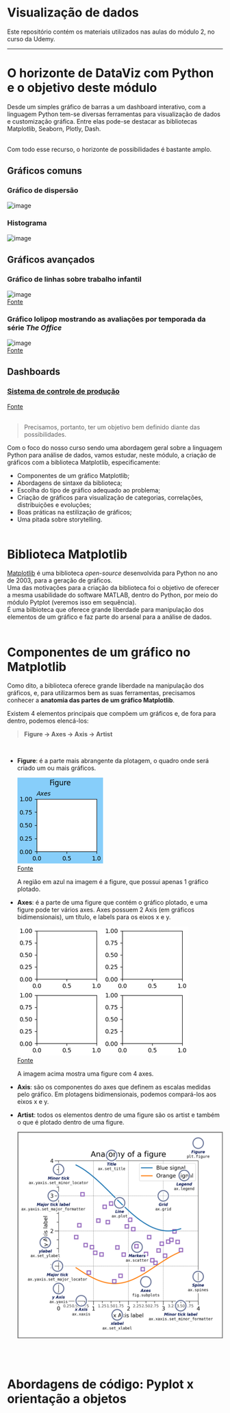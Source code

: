 # **Visualização de dados**
Este repositório contém os materiais utilizados nas aulas do módulo 2, no curso da Udemy.
***

# **O horizonte de DataViz com Python e o objetivo deste módulo**

Desde um simples gráfico de barras a um dashboard interativo, com a linguagem Python tem-se diversas ferramentas para visualização de dados e customização gráfica. Entre elas pode-se destacar as bibliotecas Matplotlib, Seaborn, Plotly, Dash.
<br><br>

Com todo esse recurso, o horizonte de possibilidades é bastante amplo. 
<br>

## **Gráficos comuns**

### Gráfico de dispersão
![image](https://github.com/lucas-mdsena/python_udemy_module_3/assets/93884007/6df57e1e-d100-4da7-8a2b-28b802092961)
<br>
### Histograma
![image](https://github.com/lucas-mdsena/python_udemy_module_3/assets/93884007/19f057eb-9c29-474e-b32f-bf6cd0683b1c)

## **Gráficos avançados**

### Gráfico de linhas sobre trabalho infantil
![image](https://github.com/lucas-mdsena/python_udemy_module_3/assets/93884007/d2258955-fc8c-4272-b0db-d9ebf6769a3f)<br>
[Fonte](https://python-graph-gallery.com/web-lineplots-and-area-chart-the-economist/)
<br>
### Gráfico lolipop mostrando as avaliações por temporada da série *The Office*
![image](https://github.com/lucas-mdsena/python_udemy_module_3/assets/93884007/3dc60a74-a7bf-4872-807a-78f7188abf4d)<br>
[Fonte](https://python-graph-gallery.com/web-lollipop-plot-with-python-the-office/)
<br>

## **Dashboards**
### [Sistema de controle de produção](https://dash.gallery/dash-manufacture-spc-dashboard/)
[Fonte](https://github.com/plotly/dash-sample-apps/tree/main/apps/dash-manufacture-spc-dashboard)
<br><br>

> Precisamos, portanto, ter um objetivo bem definido diante das possibilidades.

Com o foco do nosso curso sendo uma abordagem geral sobre a linguagem Python para análise de dados, vamos estudar, neste módulo, a criação de gráficos com a biblioteca Matplotlib, especificamente:
- Componentes de um gráfico Matplotlib;
- Abordagens de sintaxe da biblioteca;
- Escolha do tipo de gráfico adequado ao problema;
- Criação de gráficos para visualização de categorias, correlações, distribuições e evoluções;
- Boas práticas na estilização de gráficos;
- Uma pitada sobre storytelling.
<br><br>

# **Biblioteca Matplotlib**

[Matplotlib](https://matplotlib.org/) é uma biblioteca *open-source* desenvolvida para Python no ano de 2003, para a geração de gráficos.<br>
Uma das motivações para a criação da biblioteca foi o objetivo de oferecer a mesma usabilidade do software MATLAB, dentro do Python, por meio do módulo Pytplot (veremos isso em sequência).<br>
É uma bilbioteca que oferece grande liberdade para manipulação dos elementos de um gráfico e faz parte do arsenal para a análise de dados.
<br><br>

# **Componentes de um gráfico no Matplotlib**

Como dito, a biblioteca oferece grande liberdade na manipulação dos gráficos, e, para utilizarmos bem as suas ferramentas, precisamos conhecer a **anatomia das partes de um gráfico Matplotlib**.
<br>

Existem 4 elementos principais que compõem um gráficos e, de fora para dentro, podemos elencá-los:<br> 
> **Figure -> Axes -> Axis -> Artist**
<br>

- **Figure**: é a parte mais abrangente da plotagem, o quadro onde será criado um ou mais gráficos.<br>

  ![figure_intro-1](Imagens/figure_intro-1.png)
  <br>
  [Fonte](https://matplotlib.org/stable/users/explain/figure/figure_intro.html#figure-intro)
  <br>

  A região em azul na imagem é a figure, que possui apenas 1 gráfico plotado.

- **Axes**: é a parte de uma figure que contém o gráfico plotado, e uma figure pode ter vários axes. Axes possuem 2 Axis (em gráficos bidimensionais), um título, e labels para os eixos x e y.
  <br>

  ![figure_intro-1](Imagens/figure_intro-2.png)
  <br>
  [Fonte](https://matplotlib.org/stable/users/explain/figure/figure_intro.html#figure-intro)
  <br>

  A imagem acima mostra uma figure com 4 axes.

- **Axis**: são os componentes do axes que definem as escalas medidas pelo gráfico. Em plotagens bidimensionais, podemos compará-los aos eixos x e y.
- **Artist**: todos os elementos dentro de uma figure são os artist e também o que é plotado dentro de uma figure.
  <br>

  ![figure_intro-1](Imagens/anatomy.webp)
  <br>

<br><br>

# **Abordagens de código: Pyplot x orientação a objetos**

